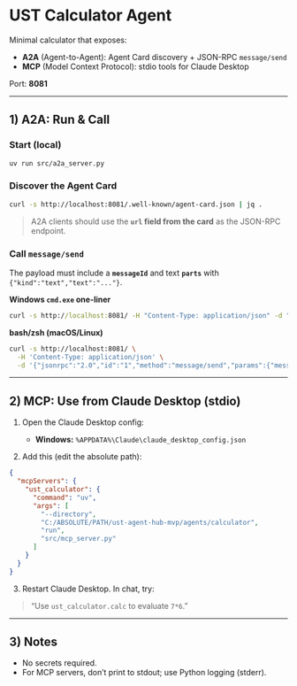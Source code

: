 # UST Calculator Agent

Minimal calculator that exposes:

- **A2A** (Agent-to-Agent): Agent Card discovery + JSON-RPC `message/send`
- **MCP** (Model Context Protocol): stdio tools for Claude Desktop

Port: **8081**

---

## 1) A2A: Run & Call

### Start (local)
```bash
uv run src/a2a_server.py
```

### Discover the Agent Card
```bash
curl -s http://localhost:8081/.well-known/agent-card.json | jq .
```
> A2A clients should use the **`url` field from the card** as the JSON-RPC endpoint.

### Call `message/send`
The payload must include a **`messageId`** and text **`parts`** with `{"kind":"text","text":"..."}`.

**Windows `cmd.exe` one-liner**
```bat
curl -s http://localhost:8081/ -H "Content-Type: application/json" -d "{\"jsonrpc\":\"2.0\",\"id\":\"1\",\"method\":\"message/send\",\"params\":{\"message\":{\"messageId\":\"demo-1\",\"role\":\"user\",\"parts\":[{\"kind\":\"text\",\"text\":\"7*6\"}]}}}"
```

**bash/zsh (macOS/Linux)**
```bash
curl -s http://localhost:8081/ \
  -H 'Content-Type: application/json' \
  -d '{"jsonrpc":"2.0","id":"1","method":"message/send","params":{"message":{"messageId":"demo-1","role":"user","parts":[{"kind":"text","text":"7*6"}]}}}'
```

---

## 2) MCP: Use from Claude Desktop (stdio)

1) Open the Claude Desktop config:
   - **Windows:** `%APPDATA%\Claude\claude_desktop_config.json`

2) Add this (edit the absolute path):
```json
{
  "mcpServers": {
    "ust_calculator": {
      "command": "uv",
      "args": [
        "--directory",
        "C:/ABSOLUTE/PATH/ust-agent-hub-mvp/agents/calculator",
        "run",
        "src/mcp_server.py"
      ]
    }
  }
}
```

3) Restart Claude Desktop. In chat, try:
> “Use `ust_calculator.calc` to evaluate `7*6`.”

---

## 3) Notes
- No secrets required.
- For MCP servers, don’t print to stdout; use Python logging (stderr).
